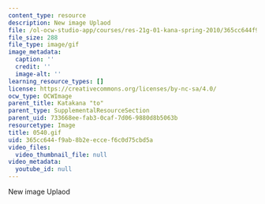 ```yaml
---
content_type: resource
description: New image Uplaod
file: /ol-ocw-studio-app/courses/res-21g-01-kana-spring-2010/365cc644f9ab8b2eeccef6c0d75cbd5a_0540.gif
file_size: 288
file_type: image/gif
image_metadata:
  caption: ''
  credit: ''
  image-alt: ''
learning_resource_types: []
license: https://creativecommons.org/licenses/by-nc-sa/4.0/
ocw_type: OCWImage
parent_title: Katakana "to"
parent_type: SupplementalResourceSection
parent_uid: 733668ee-fab3-0caf-7d06-9880d8b5063b
resourcetype: Image
title: 0540.gif
uid: 365cc644-f9ab-8b2e-ecce-f6c0d75cbd5a
video_files:
  video_thumbnail_file: null
video_metadata:
  youtube_id: null
---
```

New image Uplaod